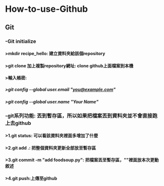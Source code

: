 # How-to-use-Github

## Git
### -Git initialize
#### >mkdir recipe_hello: 建立資料夾給該個repository
#### >git clone 加上複製repository網址: clone github上面檔案到本機
#### >輸入帳密:
##### >git config --global user.email "you@example.com"
##### >git config --global user.name "Your Name"

### -git系列功能: 丟到暫存區，所以如果把檔案丟到資料夾並不會直接跑上去github
#### >1.git status: 可以看該資料夾裡面多增加了什麼
#### >2.git add .: 把整個資料夾更新全部放至暫存區
#### >3.git commit -m "add foodsoup.py": 把檔案丟至暫存區，""裡面放本次更動敘述
#### >4.git push:上傳至github


